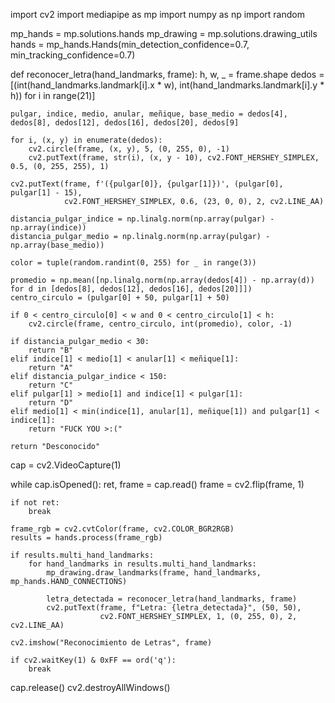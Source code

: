 import cv2
import mediapipe as mp
import numpy as np
import random

mp_hands = mp.solutions.hands
mp_drawing = mp.solutions.drawing_utils
hands = mp_hands.Hands(min_detection_confidence=0.7, min_tracking_confidence=0.7)

def reconocer_letra(hand_landmarks, frame):
    h, w, _ = frame.shape 
    dedos = [(int(hand_landmarks.landmark[i].x * w), int(hand_landmarks.landmark[i].y * h)) for i in range(21)]

    pulgar, indice, medio, anular, meñique, base_medio = dedos[4], dedos[8], dedos[12], dedos[16], dedos[20], dedos[9]

    for i, (x, y) in enumerate(dedos):
        cv2.circle(frame, (x, y), 5, (0, 255, 0), -1)
        cv2.putText(frame, str(i), (x, y - 10), cv2.FONT_HERSHEY_SIMPLEX, 0.5, (0, 255, 255), 1)

    cv2.putText(frame, f'({pulgar[0]}, {pulgar[1]})', (pulgar[0], pulgar[1] - 15),
                cv2.FONT_HERSHEY_SIMPLEX, 0.6, (23, 0, 0), 2, cv2.LINE_AA)

    distancia_pulgar_indice = np.linalg.norm(np.array(pulgar) - np.array(indice))
    distancia_pulgar_medio = np.linalg.norm(np.array(pulgar) - np.array(base_medio))

    color = tuple(random.randint(0, 255) for _ in range(3))

    promedio = np.mean([np.linalg.norm(np.array(dedos[4]) - np.array(d)) for d in [dedos[8], dedos[12], dedos[16], dedos[20]]])
    centro_circulo = (pulgar[0] + 50, pulgar[1] + 50)

    if 0 < centro_circulo[0] < w and 0 < centro_circulo[1] < h:
        cv2.circle(frame, centro_circulo, int(promedio), color, -1)

    if distancia_pulgar_medio < 30:
        return "B"
    elif indice[1] < medio[1] < anular[1] < meñique[1]:
        return "A"
    elif distancia_pulgar_indice < 150:
        return "C"
    elif pulgar[1] > medio[1] and indice[1] < pulgar[1]:
        return "D"
    elif medio[1] < min(indice[1], anular[1], meñique[1]) and pulgar[1] < indice[1]:
        return "FUCK YOU >:("

    return "Desconocido"

cap = cv2.VideoCapture(1)

while cap.isOpened():
    ret, frame = cap.read()
    frame = cv2.flip(frame, 1)

    if not ret:
        break

    frame_rgb = cv2.cvtColor(frame, cv2.COLOR_BGR2RGB)
    results = hands.process(frame_rgb)

    if results.multi_hand_landmarks:
        for hand_landmarks in results.multi_hand_landmarks:
            mp_drawing.draw_landmarks(frame, hand_landmarks, mp_hands.HAND_CONNECTIONS)

            letra_detectada = reconocer_letra(hand_landmarks, frame)
            cv2.putText(frame, f"Letra: {letra_detectada}", (50, 50), 
                        cv2.FONT_HERSHEY_SIMPLEX, 1, (0, 255, 0), 2, cv2.LINE_AA)

    cv2.imshow("Reconocimiento de Letras", frame)

    if cv2.waitKey(1) & 0xFF == ord('q'):
        break

cap.release()
cv2.destroyAllWindows()
